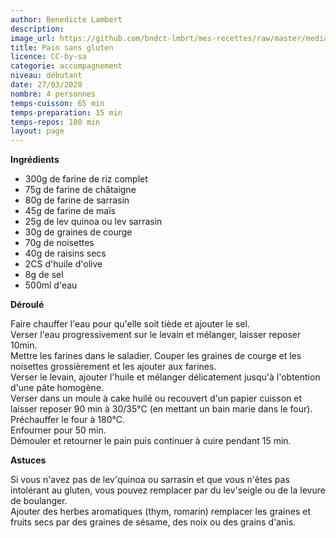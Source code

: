 ```yaml
---
author: Benedicte Lambert
description: 
image_url: https://github.com/bndct-lmbrt/mes-recettes/raw/master/medias/pain.jpg
title: Pain sans gluten
licence: CC-by-sa
categorie: accompagnement
niveau: débutant
date: 27/03/2020
nombre: 4 personnes
temps-cuisson: 65 min
temps-preparation: 15 min
temps-repos: 100 min
layout: page
---
```



**Ingrédients**  

* 300g de farine de riz complet
* 75g de farine de châtaigne
* 80g de farine de sarrasin 
* 45g de farine de maïs
* 25g de lev quinoa ou lev sarrasin
* 30g de graines de courge
* 70g de noisettes
* 40g de raisins secs
* 2CS d'huile d'olive
* 8g de sel
* 500ml d'eau


**Déroulé**

Faire chauffer l'eau pour qu'elle soit tiède et ajouter le sel.  
Verser l'eau progressivement sur le levain et mélanger, laisser reposer 10min.  
Mettre les farines dans le saladier. 
Couper les graines de courge et les noisettes grossièrement et les ajouter aux farines.    
Verser le levain, ajouter l'huile et mélanger délicatement jusqu'à l'obtention d'une pâte homogène.    
Verser dans un moule à cake huilé ou recouvert d'un papier cuisson et laisser reposer 90 min à 30/35°C (en mettant un bain marie dans le four).   
Préchauffer le four à 180°C.   
Enfourner pour 50 min.    
Démouler et retourner le pain puis continuer à cuire pendant 15 min.     

  
**Astuces** 
  
Si vous n'avez pas de lev'quinoa ou sarrasin et que vous n'êtes pas intolérant au gluten, vous pouvez remplacer par du lev'seigle ou de la levure de boulanger.  
Ajouter des herbes aromatiques (thym, romarin) remplacer les graines et fruits secs par des graines de sésame, des noix ou des grains d'anis.  